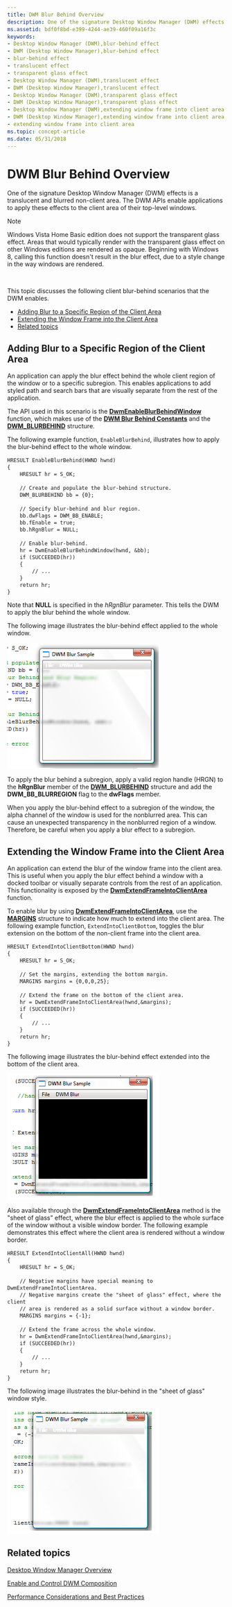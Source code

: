 ```yaml
---
title: DWM Blur Behind Overview
description: One of the signature Desktop Window Manager (DWM) effects is a translucent and blurred non-client area. The DWM APIs enable applications to apply these effects to the client area of their top-level windows.
ms.assetid: bdf0f8bd-e399-4244-ae39-460f09a16f3c
keywords:
- Desktop Window Manager (DWM),blur-behind effect
- DWM (Desktop Window Manager),blur-behind effect
- blur-behind effect
- translucent effect
- transparent glass effect
- Desktop Window Manager (DWM),translucent effect
- DWM (Desktop Window Manager),translucent effect
- Desktop Window Manager (DWM),transparent glass effect
- DWM (Desktop Window Manager),transparent glass effect
- Desktop Window Manager (DWM),extending window frame into client area
- DWM (Desktop Window Manager),extending window frame into client area
- extending window frame into client area
ms.topic: concept-article
ms.date: 05/31/2018
---
```


# DWM Blur Behind Overview

One of the signature Desktop Window Manager (DWM) effects is a translucent and blurred non-client area. The DWM APIs enable applications to apply these effects to the client area of their top-level windows.

> [!Note]  
> Windows Vista Home Basic edition does not support the transparent glass effect. Areas that would typically render with the transparent glass effect on other Windows editions are rendered as opaque.
> Beginning with Windows 8, calling this function doesn't result in the blur effect, due to a style change in the way windows are rendered.


 

This topic discusses the following client blur-behind scenarios that the DWM enables.

-   [Adding Blur to a Specific Region of the Client Area](#adding-blur-to-a-specific-region-of-the-client-area)
-   [Extending the Window Frame into the Client Area](#extending-the-window-frame-into-the-client-area)
-   [Related topics](#related-topics)

## Adding Blur to a Specific Region of the Client Area

An application can apply the blur effect behind the whole client region of the window or to a specific subregion. This enables applications to add styled path and search bars that are visually separate from the rest of the application.

The API used in this scenario is the [**DwmEnableBlurBehindWindow**](/windows/desktop/api/Dwmapi/nf-dwmapi-dwmenableblurbehindwindow) function, which makes use of the [**DWM Blur Behind Constants**](dwm-bb-constants.md) and the [**DWM\_BLURBEHIND**](/windows/desktop/api/Dwmapi/ns-dwmapi-dwm_blurbehind) structure.

The following example function, `EnableBlurBehind`, illustrates how to apply the blur-behind effect to the whole window.


```
HRESULT EnableBlurBehind(HWND hwnd)
{
    HRESULT hr = S_OK;

    // Create and populate the blur-behind structure.
    DWM_BLURBEHIND bb = {0};

    // Specify blur-behind and blur region.
    bb.dwFlags = DWM_BB_ENABLE;
    bb.fEnable = true;
    bb.hRgnBlur = NULL;

    // Enable blur-behind.
    hr = DwmEnableBlurBehindWindow(hwnd, &bb);
    if (SUCCEEDED(hr))
    {
        // ...
    }
    return hr;
}
```



Note that **NULL** is specified in the *hRgnBlur* parameter. This tells the DWM to apply the blur behind the whole window.

The following image illustrates the blur-behind effect applied to the whole window.

![the blur-behind effect applied to a window](images/dwm-blurbehindwindow.png)

To apply the blur behind a subregion, apply a valid region handle (HRGN) to the **hRgnBlur** member of the [**DWM\_BLURBEHIND**](/windows/desktop/api/Dwmapi/ns-dwmapi-dwm_blurbehind) structure and add the **DWM\_BB\_BLURREGION** flag to the **dwFlags** member.

When you apply the blur-behind effect to a subregion of the window, the alpha channel of the window is used for the nonblurred area. This can cause an unexpected transparency in the nonblurred region of a window. Therefore, be careful when you apply a blur effect to a subregion.

## Extending the Window Frame into the Client Area

An application can extend the blur of the window frame into the client area. This is useful when you apply the blur effect behind a window with a docked toolbar or visually separate controls from the rest of an application. This functionality is exposed by the [**DwmExtendFrameIntoClientArea**](/windows/desktop/api/Dwmapi/nf-dwmapi-dwmextendframeintoclientarea) function.

To enable blur by using [**DwmExtendFrameIntoClientArea**](/windows/desktop/api/Dwmapi/nf-dwmapi-dwmextendframeintoclientarea), use the [**MARGINS**](/windows/win32/api/uxtheme/ns-uxtheme-margins) structure to indicate how much to extend into the client area. The following example function, `ExtendIntoClientBottom`, toggles the blur extension on the bottom of the non-client frame into the client area.


```
HRESULT ExtendIntoClientBottom(HWND hwnd)
{
    HRESULT hr = S_OK;

    // Set the margins, extending the bottom margin.
    MARGINS margins = {0,0,0,25};

    // Extend the frame on the bottom of the client area.
    hr = DwmExtendFrameIntoClientArea(hwnd,&margins);
    if (SUCCEEDED(hr))
    {
        // ...
    }
    return hr;
}
```



The following image illustrates the blur-behind effect extended into the bottom of the client area.

![image that shows the blur-behind effect extended into the bottom of a client area](images/dwm-extendedbottom.png)

Also available through the [**DwmExtendFrameIntoClientArea**](/windows/desktop/api/Dwmapi/nf-dwmapi-dwmextendframeintoclientarea) method is the "sheet of glass" effect, where the blur effect is applied to the whole surface of the window without a visible window border. The following example demonstrates this effect where the client area is rendered without a window border.


```
HRESULT ExtendIntoClientAll(HWND hwnd)
{
    HRESULT hr = S_OK;

    // Negative margins have special meaning to DwmExtendFrameIntoClientArea.
    // Negative margins create the "sheet of glass" effect, where the client 
    // area is rendered as a solid surface without a window border.
    MARGINS margins = {-1};

    // Extend the frame across the whole window.
    hr = DwmExtendFrameIntoClientArea(hwnd,&margins);
    if (SUCCEEDED(hr))
    {
        // ...
    }
    return hr;
}
```



The following image illustrates the blur-behind in the "sheet of glass" window style.

![image that illustrates the blur-behind effect in the "sheet of glass" window style](images/dwm-sheetofglass.png)

## Related topics

<dl> <dt>

[Desktop Window Manager Overview](dwm-overview.md)
</dt> <dt>

[Enable and Control DWM Composition](composition-ovw.md)
</dt> <dt>

[Performance Considerations and Best Practices](bestpractices-ovw.md)
</dt> </dl>

 

 
